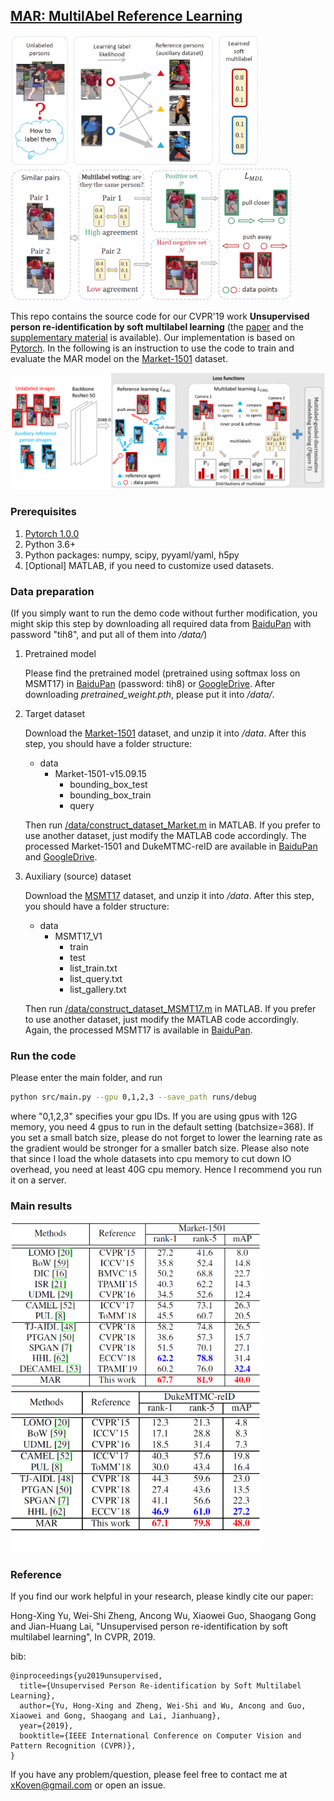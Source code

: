 ## [MAR: MultilAbel Reference Learning](https://kovenyu.com/papers/2019_CVPR_MAR.pdf)

<img src="img/intro.png" width="400"/>  <img src="img/fig3.png" width="450"/>

This repo contains the source code for our CVPR'19 work
**Unsupervised person re-identification by soft multilabel learning** 
(the [paper](https://kovenyu.com/papers/2019_CVPR_MAR.pdf) 
and the [supplementary material](https://kovenyu.com/papers/2019_CVPR_MAR_supp.pdf)
is available).
Our implementation is based on [Pytorch](https://pytorch.org/).
In the following is an instruction to use the code
to train and evaluate the MAR model on the [Market-1501](
http://www.liangzheng.org/Project/project_reid.html) dataset.

![](img/framework.png)


### Prerequisites
1. [Pytorch 1.0.0](https://pytorch.org/)
2. Python 3.6+
3. Python packages: numpy, scipy, pyyaml/yaml, h5py
4. [Optional] MATLAB, if you need to customize used datasets.

### Data preparation
(If you simply want to run the demo code without further modification,
you might skip this step by downloading all required data from
[BaiduPan](https://pan.baidu.com/s/1O0s_dJcbkku6T0MwlLQecw) with
password "tih8",
and put all of them into */data/*)

1. Pretrained model

    Please find the pretrained model (pretrained using softmax loss on MSMT17) in
[BaiduPan](https://pan.baidu.com/s/1O0s_dJcbkku6T0MwlLQecw) (password: tih8) or [GoogleDrive](https://drive.google.com/file/d/1kkktMdezg6oyUuhrXRKuQb6lFqPROj8-/view?usp=sharing).
After downloading *pretrained_weight.pth*, please put it into */data/*.

2. Target dataset

    Download the [Market-1501](
http://www.liangzheng.org/Project/project_reid.html) dataset,
and unzip it into */data*. After this step, you should have
a folder structure:
    - data
        - Market-1501-v15.09.15
            - bounding_box_test
            - bounding_box_train
            - query

    Then run [/data/construct_dataset_Market.m](/data/construct_dataset_Market.m)
    in MATLAB. If you prefer to use another dataset, just modify the MATLAB code accordingly.
The processed Market-1501 and DukeMTMC-reID are available in [BaiduPan](https://pan.baidu.com/s/1O0s_dJcbkku6T0MwlLQecw)
and [GoogleDrive](https://drive.google.com/open?id=1VnJF6Hsj7oV4Bb5nnP7SoJKh2ID8xhD6).

3. Auxiliary (source) dataset

    Download the [MSMT17](http://www.pkuvmc.com/publications/msmt17.html) 
dataset, and unzip it into */data*. After this step, you should have a folder structure:
    - data
        - MSMT17_V1
            - train
            - test
            - list_train.txt
            - list_query.txt
            - list_gallery.txt

    Then run [/data/construct_dataset_MSMT17.m](/data/construct_dataset_MSMT17.m) in MATLAB.
If you prefer to use another dataset, just modify the MATLAB code accordingly.
Again, the processed MSMT17 is available in
[BaiduPan](https://pan.baidu.com/s/1O0s_dJcbkku6T0MwlLQecw).
     

### Run the code

Please enter the main folder, and run
```bash
python src/main.py --gpu 0,1,2,3 --save_path runs/debug
```
where "0,1,2,3" specifies your gpu IDs.
If you are using gpus with 12G memory, you need 4 gpus to run 
in the default setting (batchsize=368).
If you set a small batch size, please do not forget to lower the learning rate as the gradient
would be stronger for a smaller batch size.
Please also note that since I load the whole datasets into cpu memory
to cut down IO overhead,
you need at least 40G cpu memory. Hence I recommend you run it on a server.

### Main results
<img src="img/sota_market.png" width="400"/><img src="img/sota_duke.png" width="400"/>

### Reference

If you find our work helpful in your research,
please kindly cite our paper:

Hong-Xing Yu, Wei-Shi Zheng, Ancong Wu, Xiaowei Guo, Shaogang Gong
and Jian-Huang Lai, "Unsupervised person re-identification by soft multilabel learning",
In CVPR, 2019.

bib:
```
@inproceedings{yu2019unsupervised,
  title={Unsupervised Person Re-identification by Soft Multilabel Learning},
  author={Yu, Hong-Xing and Zheng, Wei-Shi and Wu, Ancong and Guo, Xiaowei and Gong, Shaogang and Lai, Jianhuang},
  year={2019},
  booktitle={IEEE International Conference on Computer Vision and Pattern Recognition (CVPR)},
}
```

If you have any problem/question, please feel free to contact me at xKoven@gmail.com
or open an issue.

